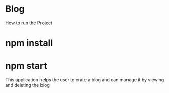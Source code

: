 # Blog
How to run the Project

# npm install
# npm start

This application helps the user to crate a blog and can manage it by viewing and deleting the blog
